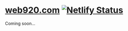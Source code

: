 # [web920.com](https://web920.com) [![Netlify Status](https://api.netlify.com/api/v1/badges/6cd89377-cfff-47ec-aff2-0f65067e524b/deploy-status)](https://app.netlify.com/sites/web920-com/deploys)

Coming soon...
